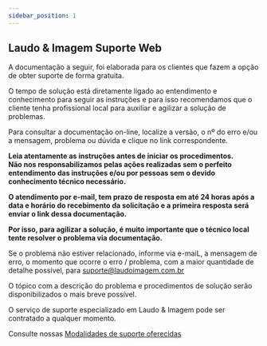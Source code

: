 ```yaml
---
sidebar_position: 1
---
```


## Laudo & Imagem Suporte Web

A documentação a seguir, foi elaborada para os clientes que fazem a
opção de obter suporte de forma gratuita.

O tempo de solução está diretamente ligado ao entendimento e
conhecimento para seguir as instruções e para isso recomendamos que o
cliente tenha profissional local para auxiliar e agilizar a solução de
problemas.

Para consultar a documentação on-line, localize a versão, o nº do erro
e/ou a mensagem, problema ou dúvida e clique no link correspondente.
 
**Leia atentamente as instruções antes de iniciar os procedimentos.**  
**Não nos responsabilizamos pelas ações realizadas sem o perfeito
entendimento das instruções e/ou por pessoas sem o devido conhecimento
técnico necessário.**

**O atendimento por e-mail, tem prazo de resposta em até 24 horas após a
data e horário do recebimento da solicitação e a primeira resposta será
enviar o link dessa documentação.**

**Por isso, para agilizar a solução, é muito importante que o técnico local
tente resolver o problema via documentação.**

Se o problema não estiver relacionado, informe via e-maiL, a mensagem de
erro, o momento que ocorre o erro / problema, com a maior quantidade de
detalhe possível, para
[suporte@laudoimagem.com.br](mailto:suporte@laudoimagem.com.br)

O tópico com a descrição do problema e procedimentos de solução serão
disponibilizados o mais breve possível.

O serviço de suporte especializado em Laudo & Imagem pode ser contratado
a qualquer momento.


Consulte nossas [Modalidades de suporte
oferecidas](#212aae72-e3b0-454c-95c7-93f3ba4189dc)